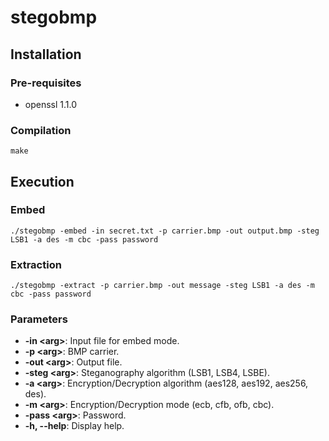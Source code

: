 # stegobmp
## Installation
### Pre-requisites
* openssl 1.1.0
### Compilation
```
make
```
## Execution
### Embed
```
./stegobmp -embed -in secret.txt -p carrier.bmp -out output.bmp -steg LSB1 -a des -m cbc -pass password
```
### Extraction
```
./stegobmp -extract -p carrier.bmp -out message -steg LSB1 -a des -m cbc -pass password
```
### Parameters
 * **-in &lt;arg>**: Input file for embed mode.
 * **-p &lt;arg>**: BMP carrier.
 * **-out &lt;arg>**: Output file.
 * **-steg &lt;arg>**: Steganography algorithm (LSB1, LSB4, LSBE).
 * **-a &lt;arg>**: Encryption/Decryption algorithm (aes128, aes192, aes256, des).
 * **-m &lt;arg>**: Encryption/Decryption mode (ecb, cfb, ofb, cbc).
 * **-pass &lt;arg>**: Password.
 * **-h, --help**: Display help.

